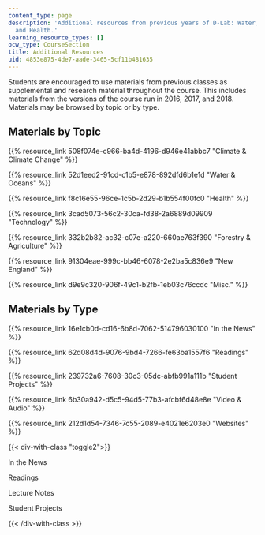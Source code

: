 ```yaml
---
content_type: page
description: 'Additional resources from previous years of D-Lab: Water, Climate Change,
  and Health.'
learning_resource_types: []
ocw_type: CourseSection
title: Additional Resources
uid: 4853e875-4de7-aade-3465-5cf11b481635
---
```


Students are encouraged to use materials from previous classes as supplemental and research material throughout the course. This includes materials from the versions of the course run in 2016, 2017, and 2018. Materials may be browsed by topic or by type. 

Materials by Topic
------------------

{{% resource_link 508f074e-c966-ba4d-4196-d946e41abbc7 "Climate & Climate Change" %}}

{{% resource_link 52d1eed2-91cd-c1b5-e878-892dfd6b1e1d "Water & Oceans" %}}

{{% resource_link f8c16e55-96ce-1c5b-2d29-b1b554f00fc0 "Health" %}}

{{% resource_link 3cad5073-56c2-30ca-fd38-2a6889d09909 "Technology" %}}

{{% resource_link 332b2b82-ac32-c07e-a220-660ae763f390 "Forestry & Agriculture" %}}

{{% resource_link 91304eae-999c-bb46-6078-2e2ba5c836e9 "New England" %}}

{{% resource_link d9e9c320-906f-49c1-b2fb-1eb03c76ccdc "Misc." %}}

Materials by Type
-----------------

{{% resource_link 16e1cb0d-cd16-6b8d-7062-514796030100 "In the News" %}}

{{% resource_link 62d08d4d-9076-9bd4-7266-fe63ba1557f6 "Readings" %}}

{{% resource_link 239732a6-7608-30c3-05dc-abfb991a111b "Student Projects" %}}

{{% resource_link 6b30a942-d5c5-94d5-77b3-afcbf6d48e8e "Video & Audio" %}}

{{% resource_link 212d1d54-7346-7c55-2089-e4021e6203e0 "Websites" %}}

{{< div-with-class "toggle2">}}

In the News

Readings

Lecture Notes

Student Projects

{{< /div-with-class >}}